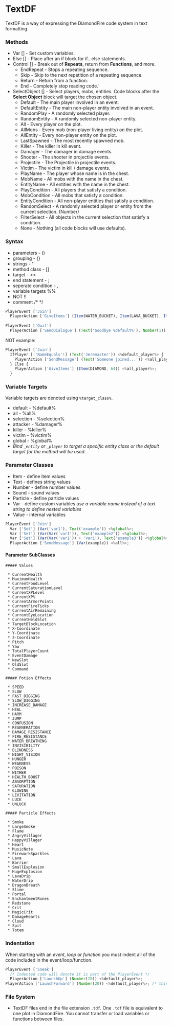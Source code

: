 # TextDF
TextDF is a way of expressing the DiamondFire code system in text formatting.

### Methods
  * Var [] - Set custom variables.
  * Else [] - Place after an if block for if...else statements.
  * Control [] - Break out of **Repeats**, return from **Functions**, and more.
    * EndRepeat - Stops a repeating sequence.
    * Skip - Skip to the next repetition of a repeating sequence.
    * Return - Return from a function.
    * End - Completely stop reading code.`
  * SelectObject [] - Select players, mobs, entities. Code blocks after the **Select Object** block will target the chosen object.
    * Default - The main player involved in an event.
    * DefaultEntity - The main non-player entity involved in an event.
    * RandomPlay - A randomly selected player.
    * RandomEntity - A randomly selected non-player entity.
    * All - Every player on the plot.
    * AllMobs - Every mob (non-player living entity) on the plot.
    * AllEntity - Every non-player entity on the plot.
    * LastSpawned - The most recently spawned mob.
    * Killer - The killer in kill event.
    * Damager - The damager in damage events.
    * Shooter - The shooter in projectile events.
    * Projectile - The Projectile in projectile events.
    * Victim - The victim in kill / damage events.
    * PlayName - The player whose name is in the chest.
    * MobName - All mobs with the name in the chest.
    * EntityName - All entities with the name in the chest.
    * PlayCondition - All players that satisfy a condition.
    * MobCondition - All mobs that satisfy a condition.
    * EntityCondition - All non-player entities that satisfy a condition.
    * RandomSelect - A randomly selected player or entity from the current selection. (Number)
    * FilterSelect - All objects in the current selection that satisfy a condition.
    * None - Nothing (all code blocks will use defaults).
  
### Syntax

  * parameters - ()
  * grouping - {}
  * strings - ''
  * method class - []
  * target - <>
  * end statement - ;
  * seperate condition - ,
  * variable targets %%
  * NOT !!
  * comment /* */
  ```javascript
  PlayerEvent ['Join']
    PlayerAction ['GiveItems'] (Item(WATER_BUCKET), Item(LAVA_BUCKET), Item(MILK_BUCKET)) <%default_player%>;
    
  PlayerEvent ['Quit']
    PlayerAction ['SendDialogue'] (Text('Goodbye %default%'), Number(1)) <%all_player%>;
  ```
  NOT example:
  ```javascript
  PlayerEvent ['Join']
    IfPlayer [!'NameEquals'!] (Text('Jeremaster')) <%default_player%> {
      PlayerAction ['SendMessage'] (Text('Someone joined...')) <%all_player%>;
    } Else {
      PlayerAction ['GiveItems'] (Item(DIAMOND, 64)) <%all_player%>;
    }
  ```
    
 ### Variable Targets
 
Variable targets are denoted using `%target_class%`.
  * default - %default%
  * all - %all%
  * selection - %selection%
  * attacker - %damager%
  * killer - %killer%
  * victim - %victim%
  * global - %global%
  * _Bind `_entity` or `_player` to target a specific entity class or the default target for the method will be used._
  
### Parameter Classes

  * Item - define item values
  * Text - defines string values
  * Number - define number values
  * Sound - sound values
  * Particle - define particle values
  * Var - define custom variables _use a variable name instead of a text string to define nested variables_
  * Value - internal variables
  
  ```javascript
  PlayerEvent ['Join']
    Var ['Set'] (Var('var1'), Text('example')) <%global%>;
    Var ['Set'] (Var(Var('var1')), Text('example2')) <%global%>;
    Var ['Set'] (Var(Var('var1')) + 'var1'), Text('example3')) <%global%>;
    PlayerAction ['SendMessage'] (Var(example)) <%all%>;
  ```
  #### Parameter SubClasses
     
    ##### Values
    
     * CurrentHealth
     * MaximumHealth
     * CurrentFoodLevel
     * CurrentSaturationLevel
     * CurrentXPLevel
     * CurrentXP%
     * CurrentArmorPoints
     * CurrentFireTicks
     * CurrentAirRemaining
     * CurrentEyeLocation
     * CurrentHeldSlot
     * TargetBlockLocation
     * X-Coordinate
     * Y-Coordinate
     * Z-Coordinate
     * Pitch
     * Yaw
     * TotalPlayerCount
     * EventDamage
     * NewSlot
     * OldSlot
     * Command
     
    ##### Potion Effects
    
     * SPEED
     * SLOW
     * FAST_DIGGING
     * SLOW_DIGGING
     * INCREASE_DAMAGE
     * HEAL
     * HARM
     * JUMP
     * CONFUSION
     * REGENERATION
     * DAMAGE_RESISTANCE
     * FIRE_RESISTANCE
     * WATER_BREATHING
     * INVISIBILITY
     * BLINDNESS
     * NIGHT_VISION
     * HUNGER
     * WEAKNESS
     * POISON
     * WITHER
     * HEALTH_BOOST
     * ABSORPTION
     * SATURATION
     * GLOWING
     * LEVITATION
     * LUCK
     * UNLUCK
     
    ##### Particle Effects
    
     * Smoke
     * LargeSmoke
     * Flame
     * AngryVillager
     * HappyVillager
     * Heart
     * MusicNote
     * FireworkSparkles
     * Lava
     * Barrier
     * SmallExplosion
     * HugeExplosion
     * LavaDrip
     * WaterDrip
     * DragonBreath
     * Slime
     * Portal
     * EnchantmentRunes
     * Redstone
     * Crit
     * MagicCrit
     * DamageHearts
     * Cloud
     * Spit
     * Totem
     
### Indentation
When starting with an *event*, *loop* or *function* you must indent all of the code included in the event/loop/function.
```javascript
PlayerEvent ['Sneak']
  /* Indented code will denote it is part of the PlayerEvent */
  PlayerAction ['LaunchUp'] (Number(20)) <%default_player%>;
PlayerAction ['LaunchForward'] (Number(20)) <%default_player%>; /* this is not part of the PlayerEvent, and does not function; is not part of any event, loop, or function */
```
  
### File System
  * TextDF files end in the file extension `.tdf`. One `.tdf` file is equivalent to one plot in DiamondFire. You cannot transfer or load variables or functions between files.
